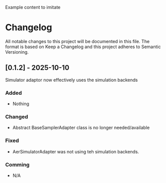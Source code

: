 Example content to imitate

# Changelog
All notable changes to this project will be documented in this file.
The format is based on Keep a Changelog and this project adheres to Semantic Versioning.

## [0.1.2] - 2025-10-10

Simulator adaptor now effectively uses the simulation backends

### Added
- Nothing

### Changed
- Abstract BaseSamplerAdapter class is no longer needed/available

### Fixed
- AerSimulatorAdapter was not using teh simulation backends.

### Comming
- N/A

